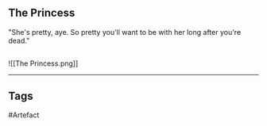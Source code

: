 ## The Princess
"She's pretty, aye. So pretty you'll
want to be with her long after you're dead."
## 
![[The Princess.png]]

---
## Tags
#Artefact
